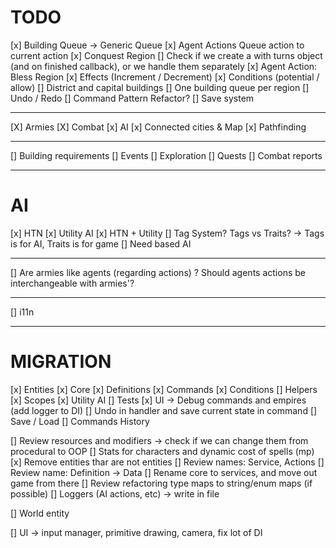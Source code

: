 # TODO

[x] Building Queue -> Generic Queue
[x] Agent Actions
Queue action to current action
[x] Conquest Region
[] Check if we create a with turns object (and on finished callback), or we
handle them separately
[x] Agent Action: Bless Region
[x] Effects (Increment / Decrement)
[x] Conditions (potential / allow)
[] District and capital buildings
[] One building queue per region
[] Undo / Redo
[] Command Pattern Refactor?
[] Save system

---

[X] Armies
[X] Combat
[x] AI
[x] Connected cities & Map
[x] Pathfinding

---

[] Building requirements
[] Events
[] Exploration
[] Quests
[] Combat reports

---

# AI

[x] HTN
[x] Utility AI
[x] HTN + Utility
[] Tag System? Tags vs Traits? -> Tags is for AI, Traits is for game
[] Need based AI

---

[] Are armies like agents (regarding actions) ? Should agents actions be interchangeable with armies'?

---

[] i11n

---

# MIGRATION

[x] Entities
[x] Core
[x] Definitions
[x] Commands
[x] Conditions
[] Helpers
[x] Scopes
[x] Utility AI
[] Tests
[x] UI -> Debug commands and empires (add logger to DI)
[] Undo in handler and save current state in command
[] Save / Load
[] Commands History

[] Review resources and modifiers -> check if we can change them from procedural to OOP
[] Stats for characters and dynamic cost of spells (mp)
[x] Remove entities thar are not entities
[] Review names: Service, Actions
[] Review name: Definition -> Data
[] Rename core to services, and move out game from there
[] Review refactoring type maps to string/enum maps (if possible)
[] Loggers (AI actions, etc) -> write in file

[] World entity

[] UI -> input manager, primitive drawing, camera, fix lot of DI